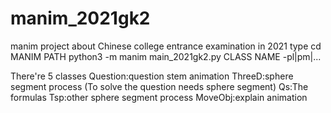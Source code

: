 # manim_2021gk2
manim project about Chinese college entrance examination in 2021
type cd MANIM PATH
python3 -m manim main_2021gk2.py CLASS NAME -pl|pm|...

There're 5 classes
  Question:question stem animation
  ThreeD:sphere segment process (To solve the question needs sphere segment)
  Qs:The formulas
  Tsp:other sphere segment process
  MoveObj:explain animation

